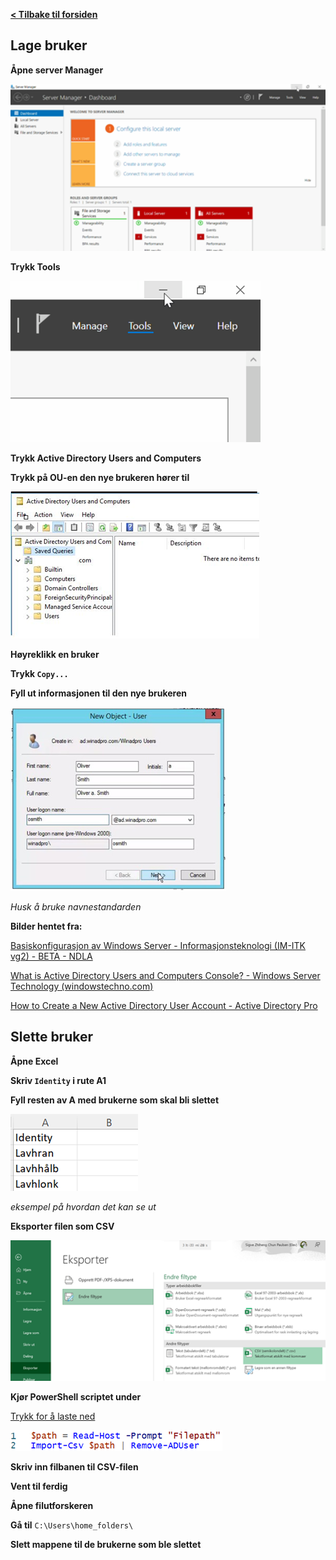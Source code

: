 [**< Tilbake til forsiden**](index.md)

## Lage bruker

**Åpne server Manager**

<img src="images\win_server_mngr.png" title="" alt="" width="512">

**Trykk Tools**

![](images\win_server_mngr_tools.png)

**Trykk Active Directory Users and Computers**

**Trykk på OU-en den nye brukeren hører til**

![](images\win_server_aduc.png)

**Høyreklikk en bruker**

**Trykk `Copy...`**

**Fyll ut informasjonen til den nye brukeren**

![](images\win_server_aduc_user.png)

_Husk å bruke navnestandarden_

**Bilder hentet fra:**

[Basiskonfigurasjon av Windows Server - Informasjonsteknologi (IM-ITK vg2) - BETA - NDLA](https://ndla.no/subject:1:83cd145e-3412-4f06-8de6-961bae9ff452/topic:1:c2c479d4-421a-45c7-8d2c-bff5f4c46c80/topic:1:4520c763-ccea-4897-a2bd-7a7ddabea88a/topic:1:4584b191-d4d7-4557-bb93-450d66431749/resource:4e308c45-6048-4638-9bbf-7c8d8a01cd8a)

[What is Active Directory Users and Computers Console? - Windows Server Technology
(windowstechno.com)](https://www.windowstechno.com/what-is-active-directory-users-and-computers-console/)

[How to Create a New Active Directory User Account - Active Directory Pro](https://activedirectorypro.com/how-to-create-a-new-active-directory-user-account/)

## Slette bruker

**Åpne Excel**

**Skriv `Identity` i rute A1**

**Fyll resten av A med brukerne som skal bli slettet**

![](images\win_server_rm_user_csv.png)

_eksempel på hvordan det kan se ut_

**Eksporter filen som CSV**

![](images\excel_export_csv.png)

**Kjør PowerShell scriptet under**

[Trykk for å laste ned](download/delete_aduser_csv.ps1)

![](images\win_server_rm_user_ps1.png)

**Skriv inn filbanen til CSV-filen**

**Vent til ferdig**

**Åpne filutforskeren**

**Gå til** `C:\Users\home_folders\`

**Slett mappene til de brukerne som ble slettet**
